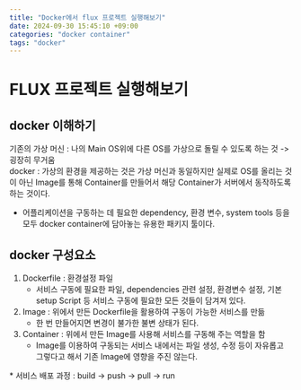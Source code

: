 ```yaml
---
title: "Docker에서 flux 프로젝트 실행해보기"
date: 2024-09-30 15:45:10 +09:00
categories: "docker container"
tags: "docker"
---
```


# FLUX 프로젝트 실행해보기
## docker 이해하기
기존의 가상 머신 : 나의 Main OS위에 다른 OS를 가상으로 돌릴 수 있도록 하는 것
-> 굉장히 무거움
<br>
docker : 가상의 환경을 제공하는 것은 가상 머신과 동일하지만 실제로 OS를 올리는 것이 아닌 Image를 통해 Container를 만들어서 해당 Container가 서버에서 동작하도록 하는 것이다.
- 어플리케이션을 구동하는 데 필요한 dependency, 환경 변수, system tools 등을 모두 docker container에 담아놓는 유용한 패키지 툴이다.

## docker 구성요소
1. Dockerfile : 환경설정 파일
    - 서비스 구동에 필요한 파일, dependencies 관련 설정, 환경변수 설정, 기본 setup Script 등 서비스 구동에 필요한 모든 것들이 담겨져 있다.
2. Image : 위에서 만든 Dockerfile을 활용하여 구동이 가능한 서비스를 만듦
    - 한 번 만들어지면 변경이 불가한 불변 상태가 된다.
3. Container : 위에서 만든 Image를 사용해 서비스를 구동해 주는 역할을 함
    - Image를 이용하여 구동되는 서비스 내에서는 파일 생성, 수정 등이 자유롭고 그렇다고 해서 기존 Image에 영향을 주진 않는다.

\* 서비스 배포 과정 : build -> push -> pull -> run

